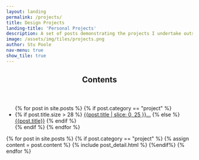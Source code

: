 ```yaml
---
layout: landing
permalink: /projects/
title: Design Projects
landing-title: 'Personal Projects'
description: A set of posts demonstrating the projects I undertake outside of work.
image: /assets/img/tiles/projects.png
author: Stu Poole
nav-menu: true
show_tile: true
---
```


<section id="one" class="spotlights">
	<div class="inner">
		<header class="major">
			<h2>Contents</h2>
		</header>
        <ul class="actions">
        {% for post in site.posts %}
        {% if post.category == "project" %}
        <li margin-bottom=22>
            {% if post.title.size > 28 %}
        <a class="button" href="#{{ post.title }}">{{post.title | slice: 0, 25 }}...</a>
            {% else %}
        <a class="button" href="#{{ post.title }}">{{post.title}}</a>
            {% endif %}
        </li>
        {% endif %}
        {% endfor %}
        </ul>
	</div>
</section>

<!-- This code loads all posts and displays them -->
<!-- Two -->
<fullwidth id="two" class="spotlights">
    {% for post in site.posts %}
    {% if post.category == "project" %}
      {% assign content = post.content %}
      {% include post_detail.html %}
    {%endif%}
    {% endfor %}
</fullwidth>
